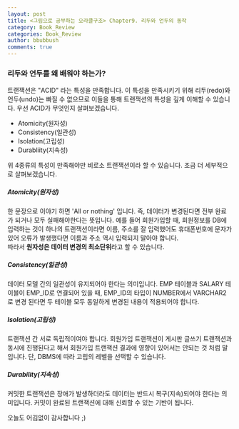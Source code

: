 ```yaml
---
layout: post
title: <그림으로 공부하는 오라클구조> Chapter9. 리두와 언두의 동작
category: Book_Review
categories: Book_Review
author: bbubbush
comments: true
---
```

### 리두와 언두를 왜 배워야 하는가?
트랜잭션은 "ACID" 라는 특성을 만족합니다. 이 특성을 만족시키기 위해 리두(redo)와 언두(undo)는 빠질 수 없으므로 이들을 통해 트랜잭션의 특성을 깊게 이해할 수 있습니다. 우선 ACID가 무엇인지 살펴보겠습니다.

* Atomicity(원자성) 
* Consistency(일관성)
* Isolation(고립성)
* Durabliity(지속성)

위 4종류의 특성이 만족해야만 비로소 트랜잭션이라 할 수 있습니다. 조금 더 세부적으로 살펴보겠습니다.

##### Atomicity(원자성)
한 문장으로 이야기 하면 'All or nothing' 입니다. 즉, 데이터가 변경된다면 전부 완료가 되거나 모두 실패해야한다는 뜻입니다. 예를 들어 회원가입할 때, 회원정보를 DB에 입력하는 것이 하나의 트랜잭션이라면 이름, 주소를 잘 입력했어도 휴대폰번호에 문자가 있어 오류가 발생했다면 이름과 주소 역시 입력되지 말아야 합니다.  
따라서 **원자성은 데이터 변경의 최소단위**라고 할 수 있습니다.

##### Consistency(일관성)
데이터 모델 간의 일관성이 유지되어야 한다는 의미입니다. EMP 테이블과 SALARY 테이블이 EMP_ID로 연결되어 있을 때, EMP_ID의 타입이 NUMBER에서 VARCHAR2로 변경 된다면 두 테이블 모두 동일하게 변경된 내용이 적용되어야 합니다. 

##### Isolation(고립성)
트랜잭션 간 서로 독립적이여야 합니다. 회원가입 트랜잭션이 게시판 글쓰기 트랜잭션과 동시에 진행된다고 해서 회원가입 트랜잭션 결과에 영향이 있어서는 안되는 것 처럼 말입니다. 단, DBMS에 따라 고립의 레벨을 선택할 수 있습니다.

##### Durability(지속성)
커밋한 트랜잭션은 장애가 발생하더라도 데이터는 반드시 복구(지속)되어야 한다는 의미입니다. 커밋이 완료된 트랜잭션에 대해 신뢰할 수 있는 기반이 됩니다.




오늘도 어김없이 감사합니다 ;)

